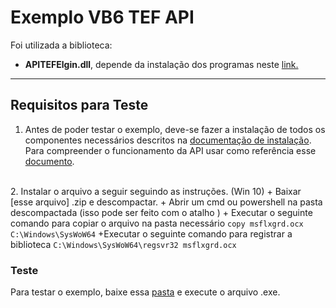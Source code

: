# Exemplo VB6 TEF API #

Foi utilizada a biblioteca:
- **APITEFElgin.dll**, depende da instalação dos programas neste [link.](https://github.com/ElginDeveloperCommunity/TEF-Elgin/tree/master/Instaladores)

<hr>

## Requisitos para Teste ##
1. Antes de poder testar o exemplo, deve-se fazer a instalação de todos os componentes necessários descritos na [documentação de instalação](https://github.com/ElginDeveloperCommunity/TEF-Elgin/blob/master/Documenta%C3%A7%C3%A3o/MANUAL%20DE%20INSTALA%C3%87%C3%83O%20TEF%20ELGIN.pdf).<br>
Para compreender o funcionamento da API usar como referência esse [documento](https://github.com/ElginDeveloperCommunity/TEF-Elgin/blob/master/Documenta%C3%A7%C3%A3o/API%20TEF%20ELGIN-1.02.pdf).
<br>
2. Instalar o arquivo a seguir seguindo as instruções. (Win 10)
    + Baixar [esse arquivo] .zip e descompactar.
    + Abrir um cmd ou powershell na pasta descompactada (isso pode ser feito com o atalho <code><Ctrl+l + cmd + enter></code>)
    + Executar o seguinte comando para copiar o arquivo na pasta necessário <code>copy msflxgrd.ocx C:\Windows\SysWoW64</code>
    +Executar o seguinte comando para registrar a biblioteca <code>C:\Windows\SysWoW64\regsvr32 msflxgrd.ocx</code>

### Teste ###
Para testar o exemplo, baixe essa [pasta](https://github.com/ElginDeveloperCommunity/TEF-Elgin/tree/master/Exemplos%20TEF%20API%20-%20Ativo/C%23/TEFAPI/TEFAPI/bin/x86/Debug) e execute o arquivo .exe.

